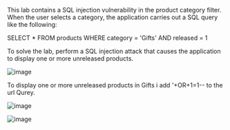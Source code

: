 This lab contains a SQL injection vulnerability in the product category filter. When the user selects a category, the application carries out a SQL query like the following:

SELECT * FROM products WHERE category = 'Gifts' AND released = 1

To solve the lab, perform a SQL injection attack that causes the application to display one or more unreleased products.

![image](https://github.com/udayk01/Web-Security/assets/52235763/d15a5c6a-968c-4264-a827-b2e23b4abd9c)

To display one or more unreleased products in Gifts i add '+OR+1=1-- to the url Qurey.

![image](https://github.com/udayk01/Web-Security/assets/52235763/35b5f0fb-2770-4c4d-af30-934d17da341a)

![image](https://github.com/udayk01/Web-Security/assets/52235763/1dcf35e1-4b1f-4666-a411-2b26489d646c)

